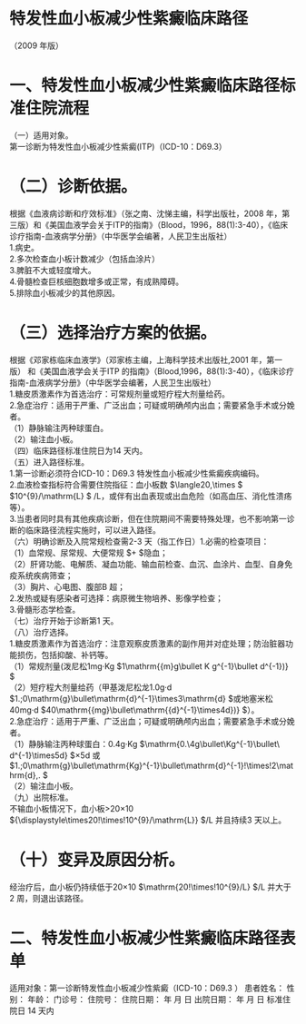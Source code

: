 # 特发性血小板减少性紫癜临床路径  
（2009 年版）  
# 一、特发性血小板减少性紫癜临床路径标准住院流程  
（一）适用对象。  
第一诊断为特发性血小板减少性紫癜(ITP)（ICD-10：D69.3）  
# （二）诊断依据。  
根据《血液病诊断和疗效标准》（张之南、沈悌主编，科学出版社，2008 年，第三版）和《美国血液学会关于ITP的指南》（Blood，1996，88(1):3-40），《临床诊疗指南-血液病学分册》（中华医学会编著，人民卫生出版社）  
1.病史。  
2.多次检查血小板计数减少（包括血涂片）  
3.脾脏不大或轻度增大。  
4.骨髓检查巨核细胞数增多或正常，有成熟障碍。  
5.排除血小板减少的其他原因。  
# （三）选择治疗方案的依据。  
根据《邓家栋临床血液学》（邓家栋主编，上海科学技术出版社,2001 年，第一版） 和《美国血液学会关于ITP 的指南》（Blood,1996，88(1):3-40），《临床诊疗指南-血液病学分册》（中华医学会编著，人民卫生出版社）  
1.糖皮质激素作为首选治疗：可常规剂量或短疗程大剂量给药。  
2.急症治疗：适用于严重、广泛出血；可疑或明确颅内出血；需要紧急手术或分娩者。  
（1）静脉输注丙种球蛋白。  
（2）输注血小板。  
（四）临床路径标准住院日为14 天内。  
（五）进入路径标准。  
1.第一诊断必须符合ICD-10：D69.3 特发性血小板减少性紫癜疾病编码。  
2.血液检查指标符合需要住院指征：血小板数 $\langle20\,\times $ $10^{9}/\mathrm{L} $ /L，或伴有出血表现或出血危险（如高血压、消化性溃疡 等）。  
3.当患者同时具有其他疾病诊断，但在住院期间不需要特殊处理，也不影响第一诊断的临床路径流程实施时，可以进入路径。  
（六）明确诊断及入院常规检查需2-3 天（指工作日）1.必需的检查项目：  
（1）血常规、尿常规、大便常规 $+ $隐血；  
（2）肝肾功能、电解质、凝血功能、输血前检查、血沉、血涂片、血型、自身免疫系统疾病筛查；  
（3）胸片、心电图、腹部B 超；  
2.发热或疑有感染者可选择：病原微生物培养、影像学检查；  
3.骨髓形态学检查。  
（七）治疗开始于诊断第1 天。  
（八）治疗选择。  
1.糖皮质激素作为首选治疗：注意观察皮质激素的副作用并对症处理；防治脏器功能损伤，包括抑酸、补钙等。  
（1）常规剂量(泼尼松1mg·Kg $1\mathrm{{m}g\bullet K g^{-1}\bullet d^{-1})} $  
（2）短疗程大剂量给药（甲基泼尼松龙1.0g·d $1.\;0\mathrm{g}\bullet\mathrm{d}^{-1}\times3\mathrm{d} $或地塞米松40mg·d $40\mathrm{{mg}\bullet\mathrm{{d}^{-1}\times4d})} $）。  
2.急症治疗：适用于严重、广泛出血；可疑或明确颅内出血；需要紧急手术或分娩者。  
（1）静脉输注丙种球蛋白：0.4g·Kg $\mathrm{0.\4g\bullet\Kg^{-1}\bullet\ d^{-1}\times5d} $×5d 或 $1.\;0\mathrm{g}\bullet\mathrm{Kg}^{-1}\bullet\mathrm{d}^{-1}\!\times\!2\mathrm{d}\,. $  
（2）输注血小板。  
（九）出院标准。  
不输血小板情况下，血小板>20×10 ${\displaystyle\times20\!\times\!10^{9}/\mathrm{L}} $/L 并且持续3 天以上。  
# （十）变异及原因分析。  
经治疗后，血小板仍持续低于20×10 $\mathrm{20\!\times\!10^{9}/L} $/L 并大于2 周，则退出该路径。  
# 二、特发性血小板减少性紫癜临床路径表单  
适用对象：第一诊断特发性血小板减少性紫癜（ICD-10：D69.3 ） 患者姓名：   性别：   年龄：    门诊号：  住院号：         住院日期：     年  月  日   出院日期：     年  月  日  标准住院日 14 天内  
